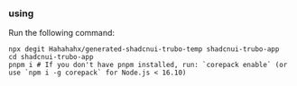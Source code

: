 ### using

Run the following command:

```
npx degit Hahahahx/generated-shadcnui-trubo-temp shadcnui-trubo-app
cd shadcnui-trubo-app
pnpm i # If you don't have pnpm installed, run: `corepack enable` (or use `npm i -g corepack` for Node.js < 16.10)
```
